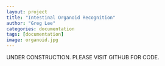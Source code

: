 ```yaml
---
layout: project
title: "Intestinal Organoid Recognition"
author: "Greg Lee"
categories: documentation
tags: [documentation]
image: organoid.jpg
---
```


UNDER CONSTRUCTION. PLEASE VISIT GITHUB FOR CODE.
